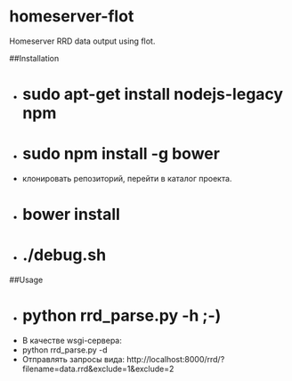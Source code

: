 # homeserver-flot
Homeserver RRD data output using flot.

##Installation
- # sudo apt-get install nodejs-legacy npm
- # sudo npm install -g bower
- клонировать репозиторий, перейти в каталог проекта.
- # bower install
- # ./debug.sh

##Usage
- # python rrd_parse.py -h ;-)
- В качестве wsgi-сервера:
 - python rrd_parse.py -d
 - Отправлять запросы вида: http://localhost:8000/rrd/?filename=data.rrd&exclude=1&exclude=2
